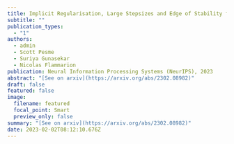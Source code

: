 ```yaml
---
title: Implicit Regularisation, Large Stepsizes and Edge of Stability for (S)GD over Diagonal Linear Networks
subtitle: ""
publication_types:
  - "1"
authors:
  - admin
  - Scott Pesme
  - Suriya Gunasekar
  - Nicolas Flammarion
publication: Neural Information Processing Systems (NeurIPS), 2023
abstract: "[See on arxiv](https://arxiv.org/abs/2302.08982)"
draft: false
featured: false
image:
  filename: featured
  focal_point: Smart
  preview_only: false
summary: "[See on arxiv](https://arxiv.org/abs/2302.08982)"
date: 2023-02-02T08:12:10.676Z
---
```

